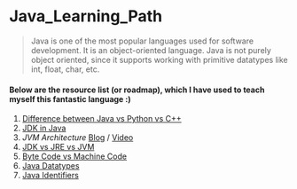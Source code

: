 # **Java_Learning_Path**

> Java is one of the most popular languages used for software development.
> It is an object-oriented language.
>  Java is not purely object oriented, since it supports working with primitive datatypes like int, float, char, etc.

#### Below are the resource list (or roadmap), which I have used to teach myself this fantastic language :)

1. [Difference between Java vs Python vs C++](https://www.geeksforgeeks.org/c-vs-java-vs-python/)
2. [JDK in Java](https://www.geeksforgeeks.org/jdk-in-java/)
3. *JVM Architecture* [Blog](https://www.geeksforgeeks.org/jvm-works-jvm-architecture/) / [Video](https://www.youtube.com/watch?v=dncpVFP1JeQ)
4. [JDK vs JRE vs JVM](https://www.geeksforgeeks.org/differences-jdk-jre-jvm/)
5. [Byte Code vs Machine Code](https://www.geeksforgeeks.org/difference-between-byte-code-and-machine-code/)
6. [Java Datatypes](https://www.geeksforgeeks.org/data-types-in-java/)
7. [Java Identifiers](https://www.geeksforgeeks.org/java-identifiers/)
